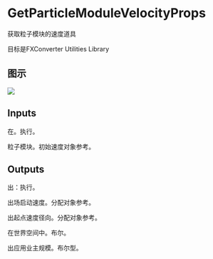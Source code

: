 # GetParticleModuleVelocityProps

获取粒子模块的速度道具

目标是FXConverter Utilities Library

## 图示

![]($-20221218-19031044.png)

## Inputs

在。执行。

粒子模块。初始速度对象参考。  

## Outputs

出：执行。

出场启动速度。分配对象参考。

出起点速度径向。分配对象参考。

在世界空间中。布尔。

出应用业主规模。布尔型。
